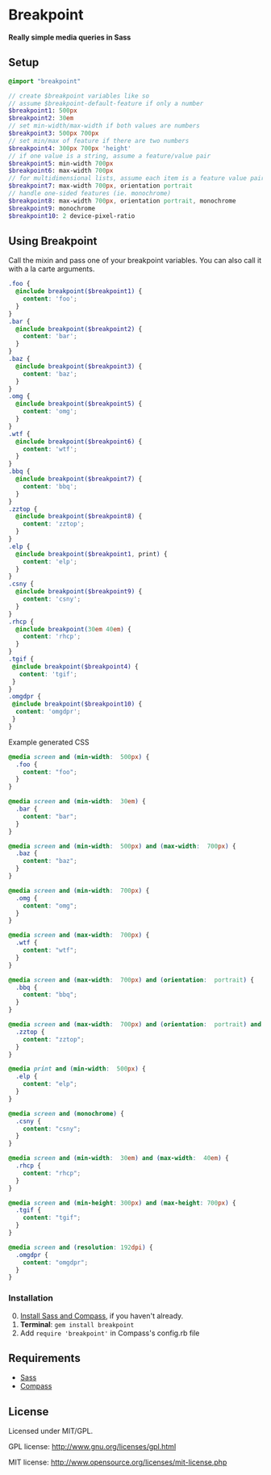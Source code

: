 # Breakpoint #

**Really simple media queries in Sass**


## Setup

```sass
@import "breakpoint"

// create $breakpoint variables like so
// assume $breakpoint-default-feature if only a number
$breakpoint1: 500px
$breakpoint2: 30em
// set min-width/max-width if both values are numbers
$breakpoint3: 500px 700px
// set min/max of feature if there are two numbers
$breakpoint4: 300px 700px 'height'
// if one value is a string, assume a feature/value pair
$breakpoint5: min-width 700px
$breakpoint6: max-width 700px
// for multidimensional lists, assume each item is a feature value pair
$breakpoint7: max-width 700px, orientation portrait
// handle one-sided features (ie. monochrome)
$breakpoint8: max-width 700px, orientation portrait, monochrome
$breakpoint9: monochrome
$breakpoint10: 2 device-pixel-ratio
```


## Using Breakpoint

Call the mixin and pass one of your breakpoint variables. You can also call it with a la carte arguments.

```scss
.foo {
  @include breakpoint($breakpoint1) {
    content: 'foo';
  }
}
.bar {
  @include breakpoint($breakpoint2) {
    content: 'bar';
  }
}
.baz {
  @include breakpoint($breakpoint3) {
    content: 'baz';
  }
}
.omg {
  @include breakpoint($breakpoint5) {
    content: 'omg';
  }
}
.wtf {
  @include breakpoint($breakpoint6) {
    content: 'wtf';
  }
}
.bbq {
  @include breakpoint($breakpoint7) {
    content: 'bbq';
  }
}
.zztop {
  @include breakpoint($breakpoint8) {
    content: 'zztop';
  }
}
.elp {
  @include breakpoint($breakpoint1, print) {
    content: 'elp';
  }
}
.csny {
  @include breakpoint($breakpoint9) {
    content: 'csny';
  }
}
.rhcp {
  @include breakpoint(30em 40em) {
    content: 'rhcp';
  }
}
.tgif {
 @include breakpoint($breakpoint4) {
   content: 'tgif';
 }
}
.omgdpr {
 @include breakpoint($breakpoint10) {
  content: 'omgdpr';
 }
}
```

Example generated CSS

```css
@media screen and (min-width:  500px) {
  .foo {
    content: "foo";
  }
}

@media screen and (min-width:  30em) {
  .bar {
    content: "bar";
  }
}

@media screen and (min-width:  500px) and (max-width:  700px) {
  .baz {
    content: "baz";
  }
}

@media screen and (min-width:  700px) {
  .omg {
    content: "omg";
  }
}

@media screen and (max-width:  700px) {
  .wtf {
    content: "wtf";
  }
}

@media screen and (max-width:  700px) and (orientation:  portrait) {
  .bbq {
    content: "bbq";
  }
}

@media screen and (max-width:  700px) and (orientation:  portrait) and (monochrome) {
  .zztop {
    content: "zztop";
  }
}

@media print and (min-width:  500px) {
  .elp {
    content: "elp";
  }
}

@media screen and (monochrome) {
  .csny {
    content: "csny";
  }
}

@media screen and (min-width:  30em) and (max-width:  40em) {
  .rhcp {
    content: "rhcp";
  }
}

@media screen and (min-height: 300px) and (max-height: 700px) {
  .tgif {
    content: "tgif";
  }
}

@media screen and (resolution: 192dpi) {
  .omgdpr {
    content: "omgdpr";
  }
}
```

### Installation

  0. [Install Sass and Compass](http://compass-style.org/install/), if you haven't already.
  1. **Terminal**: `gem install breakpoint`
  2. Add `require 'breakpoint'` in Compass's config.rb file




## Requirements

- [Sass](http://sass-lang.com/)
- [Compass](http://compass-style.org/)




## License

Licensed under MIT/GPL.

GPL license:
http://www.gnu.org/licenses/gpl.html

MIT license:
http://www.opensource.org/licenses/mit-license.php

